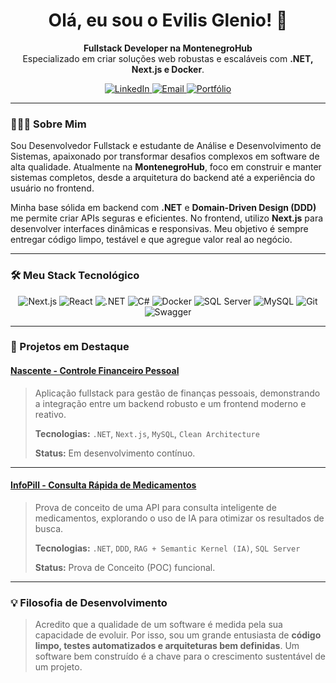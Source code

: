 <h1 align="center">Olá, eu sou o Evilis Glenio! 👋</h1>

<p align="center">
  <strong>Fullstack Developer na MontenegroHub</strong> <br />
  Especializado em criar soluções web robustas e escaláveis com <strong>.NET, Next.js e Docker</strong>.
</p>

<p align="center">
  <a href="https://www.linkedin.com/in/evilis-glenio/" target="_blank">
    <img src="https://img.shields.io/badge/LinkedIn-0077B5?style=for-the-badge&logo=linkedin&logoColor=white" alt="LinkedIn">
  </a>
  <a href="mailto:glenio.developer@gmail.com" target="_blank">
    <img src="https://img.shields.io/badge/Email-D14836?style=for-the-badge&logo=gmail&logoColor=white" alt="Email">
  </a>
  <a href="https://gleniodev.netlify.app/" target="_blank">
    <img src="https://img.shields.io/badge/Portfólio-00C7B7?style=for-the-badge&logo=webtrees&logoColor=white" alt="Portfólio">
  </a>
</p>

---

### 👨🏻‍💻 Sobre Mim

Sou Desenvolvedor Fullstack e estudante de Análise e Desenvolvimento de Sistemas, apaixonado por transformar desafios complexos em software de alta qualidade. Atualmente na **MontenegroHub**, foco em construir e manter sistemas completos, desde a arquitetura do backend até a experiência do usuário no frontend.

Minha base sólida em backend com **.NET** e **Domain-Driven Design (DDD)** me permite criar APIs seguras e eficientes. No frontend, utilizo **Next.js** para desenvolver interfaces dinâmicas e responsivas. Meu objetivo é sempre entregar código limpo, testável e que agregue valor real ao negócio.

---

### 🛠️ Meu Stack Tecnológico

<p align="center">
  <img src="https://img.shields.io/badge/Next.js-000000?style=for-the-badge&logo=nextdotjs&logoColor=white" alt="Next.js" />
  <img src="https://img.shields.io/badge/React-20232A?style=for-the-badge&logo=react&logoColor=61DAFB" alt="React" />
  <img src="https://img.shields.io/badge/.NET-512BD4?style=for-the-badge&logo=dotnet&logoColor=white" alt=".NET" />
  <img src="https://img.shields.io/badge/C%23-239120?style=for-the-badge&logo=c-sharp&logoColor=white" alt="C#" />
  <img src="https://img.shields.io/badge/Docker-2496ED?style=for-the-badge&logo=docker&logoColor=white" alt="Docker" />
  <img src="https://img.shields.io/badge/SQL%20Server-CC2927?style=for-the-badge&logo=microsoft-sql-server&logoColor=white" alt="SQL Server" />
  <img src="https://img.shields.io/badge/MySQL-4479A1?style=for-the-badge&logo=mysql&logoColor=white" alt="MySQL" />
  <img src="https://img.shields.io/badge/Git-F05032?style=for-the-badge&logo=git&logoColor=white" alt="Git" />
  <img src="https://img.shields.io/badge/Swagger-85EA2D?style=for-the-badge&logo=swagger&logoColor=black" alt="Swagger" />
</p>

---

### 📌 Projetos em Destaque

#### [Nascente - Controle Financeiro Pessoal](https://github.com/EvilisGlenio/nascente)
> Aplicação fullstack para gestão de finanças pessoais, demonstrando a integração entre um backend robusto e um frontend moderno e reativo.
>
> **Tecnologias:** `.NET`, `Next.js`, `MySQL`, `Clean Architecture`
>
> **Status:** Em desenvolvimento contínuo.

---

#### [InfoPill - Consulta Rápida de Medicamentos](https://github.com/EvilisGlenio/InfoPill)
> Prova de conceito de uma API para consulta inteligente de medicamentos, explorando o uso de IA para otimizar os resultados de busca.
>
> **Tecnologias:** `.NET`, `DDD`, `RAG + Semantic Kernel (IA)`, `SQL Server`
>
> **Status:** Prova de Conceito (POC) funcional.

---

### 💡 Filosofia de Desenvolvimento

> Acredito que a qualidade de um software é medida pela sua capacidade de evoluir. Por isso, sou um grande entusiasta de **código limpo, testes automatizados e arquiteturas bem definidas**. Um software bem construído é a chave para o crescimento sustentável de um projeto.
